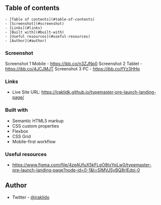 ## Table of contents

    - [Table of contents](#table-of-contents)
    - [Screenshot](#screenshot)
    - [Links](#links)
    - [Built with](#built-with)
    - [Useful resources](#useful-resources)
    - [Author](#author)

### Screenshot

Screenshot 1 Mobile - https://ibb.co/n3ZJNp0
Screenshot 2 Tablet - https://ibb.co/4JCJMJT
Screenshot 3 PC - https://ibb.co/fYz3HHp

### Links

- Live Site URL: https://iraklidk.github.io/typemaster-pre-launch-landing-page/

### Built with

- Semantic HTML5 markup
- CSS custom properties
- Flexbox
- CSS Grid
- Mobile-first workflow

### Useful resources

- https://www.figma.com/file/4zeAUfuX5kFLgO8txYpLw0/typemaster-pre-launch-landing-page?node-id=0-1&t=SIMVJSyBQ8rIEdsi-0


## Author

- Twitter - [@iraklido](https://www.twitter.com/iraklido)
